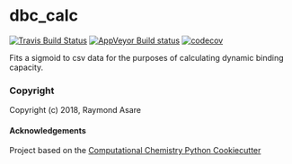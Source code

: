 dbc_calc
==============================
[//]: # (Badges)
[![Travis Build Status](https://travis-ci.org/REPLACE_WITH_OWNER_ACCOUNT/dbc_calc.png)](https://travis-ci.org/REPLACE_WITH_OWNER_ACCOUNT/dbc_calc)
[![AppVeyor Build status](https://ci.appveyor.com/api/projects/status/REPLACE_WITH_APPVEYOR_LINK/branch/master?svg=true)](https://ci.appveyor.com/project/REPLACE_WITH_OWNER_ACCOUNT/dbc_calc/branch/master)
[![codecov](https://codecov.io/gh/REPLACE_WITH_OWNER_ACCOUNT/dbc_calc/branch/master/graph/badge.svg)](https://codecov.io/gh/REPLACE_WITH_OWNER_ACCOUNT/dbc_calc/branch/master)

Fits a sigmoid to csv data for the purposes of calculating dynamic binding capacity.

### Copyright

Copyright (c) 2018, Raymond Asare


#### Acknowledgements
 
Project based on the 
[Computational Chemistry Python Cookiecutter](https://github.com/choderalab/cookiecutter-python-comp-chem)
